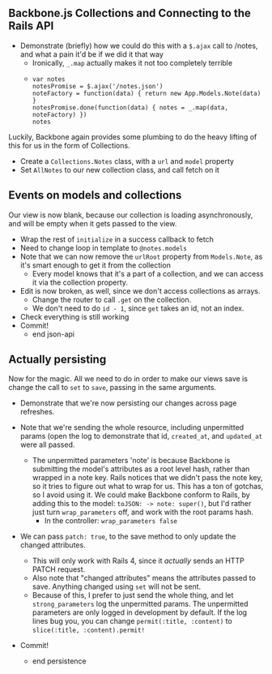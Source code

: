 Backbone.js Collections and Connecting to the Rails API
--

- Demonstrate (briefly) how we could do this with a `$.ajax` call to /notes, and
  what a pain it'd be if we did it that way
  - Ironically, `_.map` actually makes it not too completely terrible
  - ```
    var notes
    notesPromise = $.ajax('/notes.json')
    noteFactory = function(data) { return new App.Models.Note(data) }
    notesPromise.done(function(data) { notes = _.map(data, noteFactory) })
    notes
    ```

Luckily, Backbone again provides some plumbing to do the heavy lifting of this
for us in the form of Collections.

- Create a `Collections.Notes` class, with a `url` and `model` property
- Set `AllNotes` to our new collection class, and call fetch on it

Events on models and collections
--

Our view is now blank, because our collection is loading asynchronously, and
will be empty when it gets passed to the view.

- Wrap the rest of `initialize` in a success callback to fetch
- Need to change loop in template to `@notes.models`
- Note that we can now remove the `urlRoot` property from `Models.Note`, as it's
  smart enough to get it from the collection
  - Every model knows that it's a part of a collection, and we can access it via
    the collection property.
- Edit is now broken, as well, since we don't access collections as arrays.
  - Change the router to call `.get` on the collection.
  - We don't need to do `id - 1`, since `get` takes an id, not an index.
- Check everything is still working
- Commit!
  - end json-api

Actually persisting
--

Now for the magic. All we need to do in order to make our views save is change
the call to `set` to `save`, passing in the same arguments.

- Demonstrate that we're now persisting our changes across page refreshes.
- Note that we're sending the whole resource, including unpermitted params (open
  the log to demonstrate that id, `created_at`, and `updated_at` were all passed.
  - The unpermitted parameters 'note' is because Backbone is submitting the
    model's attributes as a root level hash, rather than wrapped in a note
    key. Rails notices that we didn't pass the note key, so it tries to figure
    out what to wrap for us. This has a ton of gotchas, so I avoid using it. We
    could make Backbone conform to Rails, by adding this to the model: `toJSON: ->
    note: super()`, but I'd rather just turn `wrap_parameters` off, and work with
    the root params hash.
    - In the controller: `wrap_parameters false`
- We can pass `patch: true`, to the save method to only update the changed
  attributes.
  - This will only work with Rails 4, since it *actually* sends an HTTP PATCH request.
  - Also note that "changed attributes" means the attributes passed to save.
    Anything changed using `set` will not be sent.
  - Because of this, I prefer to just send the whole thing, and let
    `strong_parameters` log the unpermitted params. The unpermitted parameters
    are only logged in development by default. If the log lines bug you, you can
    change `permit(:title, :content)` to `slice(:title, :content).permit!`

- Commit!
  - end persistence
